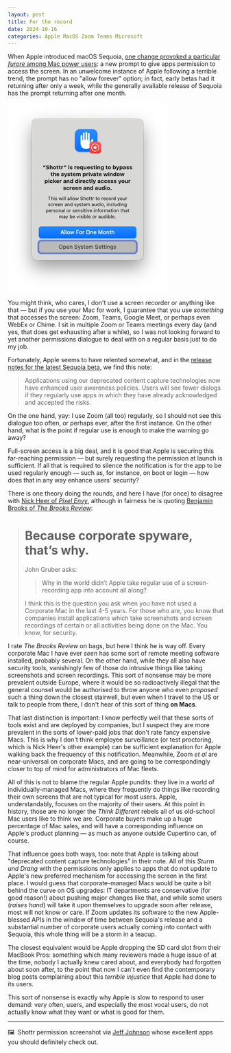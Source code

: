 ```yaml
---
layout: post
title: For the record
date: 2024-10-16
categories: Apple MacOS Zoom Teams Microsoft
---
```


When Apple introduced macOS Sequoia, [one change provoked a particular *furore* among Mac power users](https://mjtsai.com/blog/2024/08/08/sequoia-screen-recording-prompts-and-the-persistent-content-capture-entitlement/): a new prompt to give apps permission to access the screen. In an unwelcome instance of Apple following a terrible trend, the prompt has no "allow forever" option; in fact, early betas had it returning after only a week, while the generally available release of Sequoia has the prompt returning after one month.

![Alert requesting screen recording permissions on macOS Sequoia](/images/shottr-permissions-screenshot.png)

You might think, who cares, I don't use a screen recorder or anything like that — but if you use your Mac for work, I guarantee that you use *something* that accesses the screen: Zoom, Teams, Google Meet, or perhaps even WebEx or Chime. I sit in multiple Zoom or Teams meetings every day (and yes, that does get exhausting after a while), so I was not looking forward to yet another permissions dialogue to deal with on a regular basis just to do my job.

Fortunately, Apple seems to have relented somewhat, and in the [release notes for the latest Sequoia beta](https://developer.apple.com/documentation/macos-release-notes/macos-15_1-release-notes#ScreenCaptureKit), we find this note:

> Applications using our deprecated content capture technologies now have enhanced user awareness policies. Users will see fewer dialogs if they regularly use apps in which they have already acknowledged and accepted the risks. 

On the one hand, yay: I use Zoom (all too) regularly, so I should not see this dialogue too often, or perhaps ever, after the first instance. On the other hand, what is the point if regular use is enough to make the warning go away? 

Full-screen access is a big deal, and it is good that Apple is securing this far-reaching permission — but surely requesting the permission at launch is sufficient. If all that is required to silence the notification is for the app to be used regularly enough — such as, for instance, on boot or login — how does that in any way enhance users' security?

There is one theory doing the rounds, and here I have (for once) to disagree with [Nick Heer of *Pixel Envy*](https://pxlnv.com/linklog/screen-recording-alert-changes/), although in fairness he is quoting [Benjamin Brooks of *The Brooks Review*](https://brooksreview.net/2024/10/screen-recording-changes-in-macos/):

> # Because corporate spyware, that’s why.
> 
> John Gruber asks:
> > Why in the world didn’t Apple take regular use of a screen-recording app into account all along?
>
> I think this is the question you ask when you have not used a Corporate Mac in the last 4-5 years. For those who are, you know that companies install applications which take screenshots and screen recordings of certain or all activities being done on the Mac. You know, for security.

I rate *The Brooks Review* on bags, but here I think he is way off. Every corporate Mac I have ever *seen* has some sort of remote meeting software installed, probably several. On the other hand, while they all also have security tools, vanishingly few of those do intrusive things like taking screenshots and screen recordings. This sort of nonsense may be more prevalent outside Europe, where it would be so radioactively illegal that the general counsel would be authorised to throw anyone who even *proposed* such a thing down the closest stairwell, but even when I travel to the US or talk to people from there, I don't hear of this sort of thing **on Macs**.

That last distinction is important: I know perfectly well that these sorts of tools exist and are deployed by companies, but I suspect they are more prevalent in the sorts of lower-paid jobs that don't rate fancy expensive Macs. This is why I don't think employee surveillance (or test proctoring, which is Nick Heer's other example) can be sufficient explanation for Apple walking back the frequency of this notification. Meanwhile, Zoom *et al* are near-universal on corporate Macs, and are going to be correspondingly closer to top of mind for administrators of Mac fleets.

All of this is not to blame the regular Apple pundits: they live in a world of individually-managed Macs, where they frequently do things like recording their own screens that are not typical for most users. Apple, understandably, focuses on the majority of their users. At this point in history, those are no longer the *Think Different* rebels all of us old-school Mac users like to think we are. Corporate buyers make up a huge percentage of Mac sales, and will have a corresponding influence on Apple's product planning — as much as anyone outside Cupertino can, of course.

That influence goes both ways, too: note that Apple is talking about "deprecated content capture technologies" in their note. All of this *Sturm und Drang* with the permissions only applies to apps that do not update to Apple's new preferred mechanism for accessing the screen in the first place. I would guess that corporate-managed Macs would be quite a bit behind the curve on OS upgrades: IT departments are conservative (for good reason!) about pushing major changes like that, and while some users (*raises hand*) will take it upon themselves to upgrade soon after release, most will not know or care. If Zoom updates its software to the new Apple-blessed APIs in the window of time between Sequoia's release and a substantial number of corporate users actually coming into contact with Sequoia, this whole thing will be a storm in a teacup.

The closest equivalent would be Apple dropping the SD card slot from their MacBook Pros: something which many reviewers made a huge issue of at the time, nobody I actually knew cared about, and everybody had forgotten about soon after, to the point that now I can't even find the contemporary blog posts complaining about this *terrible injustice* that Apple had done to its users.

This sort of nonsense is exactly why Apple is slow to respond to user demand: very often, users, and especially the most vocal users, do not actually know what they want or what is good for them.

***

🖼️  Shottr permission screenshot via [Jeff Johnson](https://lapcatsoftware.com/articles/2024/8/10.html) whose excellent apps you should definitely check out.